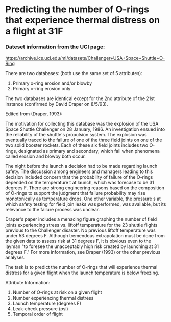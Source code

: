 # Predicting the number of O-rings that experience thermal distress on a flight at 31F

### Dateset information from the UCI page:
https://archive.ics.uci.edu/ml/datasets/Challenger+USA+Space+Shuttle+O-Ring

There are two databases: (both use the same set of 5 attributes):
1. Primary o-ring erosion and/or blowby
2. Primary o-ring erosion only

The two databases are identical except for the 2nd attribute of the 21st instance (confirmed by David Draper on 8/5/93).

Edited from (Draper, 1993):

The motivation for collecting this database was the explosion of the USA Space Shuttle Challenger on 28 January, 1986. An investigation ensued into the reliability of the shuttle's propulsion system. The explosion was eventually traced to the failure of one of the three field joints on one of the two solid booster rockets. Each of these six field joints includes two O-rings, designated as primary and secondary, which fail when phenomena called erosion and blowby both occur.

The night before the launch a decision had to be made regarding launch safety. The discussion among engineers and managers leading to this decision included concern that the probability of failure of the O-rings depended on the temperature t at launch, which was forecase to be 31 degrees F. There are strong engineering reasons based on the composition of O-rings to support the judgment that failure probability may rise monotonically as temperature drops. One other variable, the pressure s at which safety testing for field join leaks was performed, was available, but its relevance to the failure process was unclear.

Draper's paper includes a menacing figure graphing the number of field joints experiencing stress vs. liftoff temperature for the 23 shuttle flights previous to the Challenger disaster. No previous liftoff temperature was under 53 degrees F. Although tremendous extrapolation must be done from the given data to assess risk at 31 degrees F, it is obvious even to the layman "to foresee the unacceptably high risk created by launching at 31 degrees F." For more information, see Draper (1993) or the other previous analyses.

The task is to predict the number of O-rings that will experience thermal distress for a given flight when the launch temperature is below freezing.


Attribute Information:

1. Number of O-rings at risk on a given flight
2. Number experiencing thermal distress
3. Launch temperature (degrees F)
4. Leak-check pressure (psi)
5. Temporal order of flight
